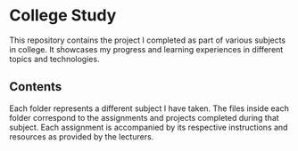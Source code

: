 # College Study

This repository contains the project I completed as part of various subjects in college. It showcases my progress and learning experiences in different topics and technologies.

## Contents

Each folder represents a different subject I have taken.
The files inside each folder correspond to the assignments and projects completed during that subject.
Each assignment is accompanied by its respective instructions and resources as provided by the lecturers.
